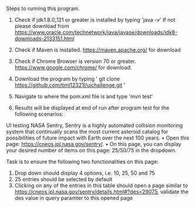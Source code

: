 Steps to running this program.

1. Check if jdk1.8.0_121 or greater is installed by typing 'java -v'
If not please download from https://www.oracle.com/technetwork/java/javase/downloads/jdk8-downloads-2133151.html

2. Check if Maven is installed. https://maven.apache.org/ for download
3. Check if Chrome Browser is version 70 or greater. https://www.google.com/chrome/ for download.
4. Download the program by typing ' git clone https://github.com/timl12321l/uichallenge.git '
5. Navigate to where the pom.xml file is and type 'mvn test'
6. Results will be displayed at end of run after program test for the following scenarios:

UI testing
NASA Sentry, Sentry is a highly automated collision monitoring system that continually scans the most current asteroid catalog for possibilities of future impact with Earth over the next 100 years.
 • Open this page: https://cneos.jpl.nasa.gov/sentry/.
• On this page, you can display your desired number of items on this page: 25/50/75 in the
dropdown.
 
Task is to ensure the following two functionalities on this page:
1. Drop down should display 4 options, i.e. 10, 25, 50 and 75
2. 25 entries should be selected by default
3. Clicking on any of the entries in this table should open a page similar
to https://cneos.jpl.nasa.gov/sentry/details.html#?des=29075, validate the des value in query paramter to this opened page
